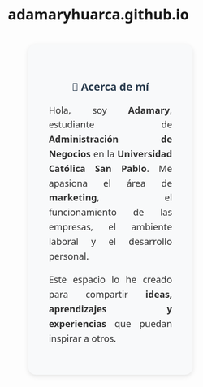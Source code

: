 # adamaryhuarca.github.io
<section style="background-color: #f8f9fa; padding: 40px; border-radius: 15px; margin: 40px auto; width: 80%; max-width: 700px; box-shadow: 0 3px 10px rgba(0,0,0,0.1);">
  <h2 style="color: #2c3e50; text-align: center;">💼 Acerca de mí</h2>
  <p style="font-size: 18px; line-height: 1.6; text-align: justify; color: #333;">
    Hola, soy <strong>Adamary</strong>, estudiante de <strong>Administración de Negocios</strong> en la 
    <strong>Universidad Católica San Pablo</strong>. Me apasiona el área de <strong>marketing</strong>, 
    el funcionamiento de las empresas, el ambiente laboral y el desarrollo personal.
  </p>
  <p style="font-size: 18px; line-height: 1.6; text-align: justify; color: #333;">
    Este espacio lo he creado para compartir <strong>ideas, aprendizajes y experiencias</strong> que puedan inspirar a otros.
  </p>
</section>

<!DOCTYPE html>
<html lang="es">
<head>
    <meta charset="UTF-8">
    <meta name="viewport" content="width=device-width, initial-scale=1.0">
    <title>Enlace a UCSP - Universidad Católica San Pablo</title>
    <style>
        * {
            margin: 0;
            padding: 0;
            box-sizing: border-box;
            font-family: 'Segoe UI', Tahoma, Geneva, Verdana, sans-serif;
        }
        
        body {
            background: linear-gradient(135deg, #1a3a8f 0%, #2c5aa0 100%);
            color: #333;
            min-height: 100vh;
            display: flex;
            flex-direction: column;
            align-items: center;
            justify-content: center;
            padding: 20px;
        }
        
        .container {
            max-width: 800px;
            width: 100%;
            background-color: white;
            border-radius: 15px;
            box-shadow: 0 10px 30px rgba(0, 0, 0, 0.2);
            overflow: hidden;
        }
        
        .header {
            background-color: #1a3a8f;
            color: white;
            padding: 30px;
            text-align: center;
        }
        
        .header h1 {
            font-size: 2.5rem;
            margin-bottom: 10px;
        }
        
        .header p {
            font-size: 1.2rem;
            opacity: 0.9;
        }
        
        .content {
            padding: 40px;
        }
        
        .logo-section {
            text-align: center;
            margin-bottom: 30px;
        }
        
        .logo {
            max-width: 200px;
            height: auto;
            margin-bottom: 20px;
        }
        
        .link-section {
            background-color: #f5f7fa;
            border-radius: 10px;
            padding: 25px;
            text-align: center;
            margin-bottom: 30px;
            border-left: 5px solid #1a3a8f;
        }
        
        .link-button {
            display: inline-block;
            background-color: #1a3a8f;
            color: white;
            text-decoration: none;
            padding: 15px 30px;
            border-radius: 50px;
            font-size: 1.2rem;
            font-weight: bold;
            transition: all 0.3s ease;
            margin: 15px 0;
            box-shadow: 0 4px 15px rgba(26, 58, 143, 0.3);
        }
        
        .link-button:hover {
            background-color: #2c5aa0;
            transform: translateY(-3px);
            box-shadow: 0 6px 20px rgba(26, 58, 143, 0.4);
        }
        
        .info-section {
            display: grid;
            grid-template-columns: repeat(auto-fit, minmax(250px, 1fr));
            gap: 20px;
            margin-top: 30px;
        }
        
        .info-card {
            background-color: #f5f7fa;
            border-radius: 10px;
            padding: 20px;
            text-align: center;
            transition: transform 0.3s ease;
        }
        
        .info-card:hover {
            transform: translateY(-5px);
        }
        
        .info-card h3 {
            color: #1a3a8f;
            margin-bottom: 10px;
        }
        
        .footer {
            background-color: #1a3a8f;
            color: white;
            text-align: center;
            padding: 20px;
            font-size: 0.9rem;
        }
        
        @media (max-width: 600px) {
            .header h1 {
                font-size: 1.8rem;
            }
            
            .content {
                padding: 20px;
            }
            
            .info-section {
                grid-template-columns: 1fr;
            }
        }
    </style>
</head>
<body>
    <div class="container">
        <div class="header">
            <h1>Universidad Católica San Pablo</h1>
            <p>Educación de calidad con valores cristianos</p>
        </div>
        
        <div class="content">
            <div class="logo-section">
                <!-- Logo de la UCSP - reemplazar con el logo real si está disponible -->
                <div class="logo" style="background-color: #1a3a8f; color: white; width: 200px; height: 200px; border-radius: 50%; display: flex; align-items: center; justify-content: center; margin: 0 auto; font-size: 1.5rem; font-weight: bold;">
                    UCSP
                </div>
                <h2 style="color: #1a3a8f; margin-top: 20px;">Acceso Directo a Nuestra Página Web</h2>
            </div>
            
            <div class="link-section">
                <p>Haz clic en el siguiente botón para visitar el sitio web oficial de la Universidad Católica San Pablo:</p>
                <a href="https://www.ucsp.edu.pe" class="link-button" target="_blank">Ir a UCSP.edu.pe</a>
                <p style="margin-top: 10px; font-size: 0.9rem;">(Se abrirá en una nueva pestaña)</p>
            </div>
            
            <div class="info-section">
                <div class="info-card">
                    <h3>Misión</h3>
                    <p>Formar profesionales competentes y personas íntegras, inspirados en los valores del Evangelio y el Magisterio de la Iglesia.</p>
                </div>
                
                <div class="info-card">
                    <h3>Visión</h3>
                    <p>Ser reconocida como una universidad de referencia en la formación integral de la persona, la investigación y la proyección social.</p>
                </div>
                
                <div class="info-card">
                    <h3>Valores</h3>
                    <p>Verdad, Bien, Solidaridad, Libertad, Justicia y Respeto a la dignidad humana.</p>
                </div>
            </div>
        </div>
        
        <div class="footer">
            <p>© 2023 Universidad Católica San Pablo - Todos los derechos reservados</p>
            <p>Arequipa - Perú</p>
        </div>
    </div>
</body>
</html>
